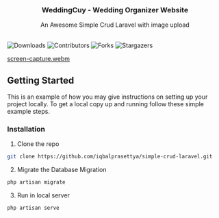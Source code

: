 <br/>
<p align="center">
  <h3 align="center">WeddingCuy - Wedding Organizer Website</h3>

  <p align="center">
    An Awesome Simple Crud Laravel with image upload
    <br/>
    <br/>
  </p>
</p>

![Downloads](https://img.shields.io/github/downloads/iqbalprasettya/weddingcuy/total) ![Contributors](https://img.shields.io/github/contributors/iqbalprasettya/weddingcuy?color=dark-green) ![Forks](https://img.shields.io/github/forks/iqbalprasettya/weddingcuy?style=social) ![Stargazers](https://img.shields.io/github/stars/iqbalprasettya/weddingcuy?style=social) 


[screen-capture.webm](https://github.com/iqbalprasettya/weddingcuy/assets/97178562/6ce26685-8a4b-4e06-a64f-2e2cf6eed0f3)




## Getting Started

This is an example of how you may give instructions on setting up your project locally.
To get a local copy up and running follow these simple example steps.

### Installation


1. Clone the repo

```sh
git clone https://github.com/iqbalprasettya/simple-crud-laravel.git
```

2. Migrate the Database Migration

```sh
php artisan migrate
```

3. Run in local server

```sh
php artisan serve
```




